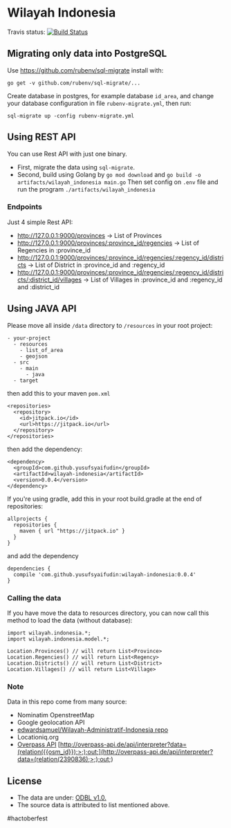 # Wilayah Indonesia

Travis status: [![Build Status](https://travis-ci.org/yusufsyaifudin/wilayah-indonesia.svg?branch=master)](https://travis-ci.org/yusufsyaifudin/wilayah-indonesia)


## Migrating only data into PostgreSQL

Use https://github.com/rubenv/sql-migrate install with:

```
go get -v github.com/rubenv/sql-migrate/...
```

Create database in postgres, for example database `id_area`, 
and change your database configuration in file `rubenv-migrate.yml`, then run:

```
sql-migrate up -config rubenv-migrate.yml
```

## Using REST API

You can use Rest API with just one binary. 

* First, migrate the data using `sql-migrate`.
* Second, build using Golang by `go mod download` and `go build -o artifacts/wilayah_indonesia main.go`
  Then set config on `.env` file and run the program `./artifacts/wilayah_indonesia`
  
### Endpoints

Just 4 simple Rest API:

* http://127.0.0.1:9000/provinces -> List of Provinces
* http://127.0.0.1:9000/provinces/:province_id/regencies -> List of Regencies in :province_id
* http://127.0.0.1:9000/provinces/:province_id/regencies/:regency_id/districts -> List of District in :province_id and :regency_id
* http://127.0.0.1:9000/provinces/:province_id/regencies/:regency_id/districts/:district_id/villages -> List of Villages in :province_id and :regency_id and :district_id

## Using JAVA API

Please move all inside `/data` directory to `/resources` in your root project:

```
- your-project
  - resources
    - list_of_area
    - geojson
  - src
    - main
      - java
  - target
```

then add this to your maven `pom.xml`

```
<repositories>
  <repository>
    <id>jitpack.io</id>
    <url>https://jitpack.io</url>
  </repository>
</repositories>
```

then add the dependency:

```
<dependency>
  <groupId>com.github.yusufsyaifudin</groupId>
  <artifactId>wilayah-indonesia</artifactId>
  <version>0.0.4</version>
</dependency>
```

If you're using gradle, add this in your root build.gradle at the end of repositories:

```
allprojects {
  repositories {
    maven { url "https://jitpack.io" }
  }
}
```

and add the dependency

```
dependencies {
  compile 'com.github.yusufsyaifudin:wilayah-indonesia:0.0.4'
}
```

### Calling the data
If you have move the data to resources directory, you can now call this method to load the data (without database):

```
import wilayah.indonesia.*;
import wilayah.indonesia.model.*;

Location.Provinces() // will return List<Province>
Location.Regencies() // will return List<Regency>  
Location.Districts() // will return List<District>
Location.Villages() // will return List<Village>
```


### Note
Data in this repo come from many source:

* Nominatim OpenstreetMap
* Google geolocation API
* [edwardsamuel/Wilayah-Administratif-Indonesia repo](https://github.com/edwardsamuel/Wilayah-Administratif-Indonesia/tree/f71622fdc2c87f422307954ee23db5e6ed283835)
* Locationiq.org
* [Overpass API]() [http://overpass-api.de/api/interpreter?data=(relation({{osm_id}});>;);out;](http://overpass-api.de/api/interpreter?data=(relation(2390836);>;);out;)

## License
* The data are under: [ODBL v1.0.](/odbl-10.md)
* The source data is attributed to list mentioned above.

#hactoberfest
